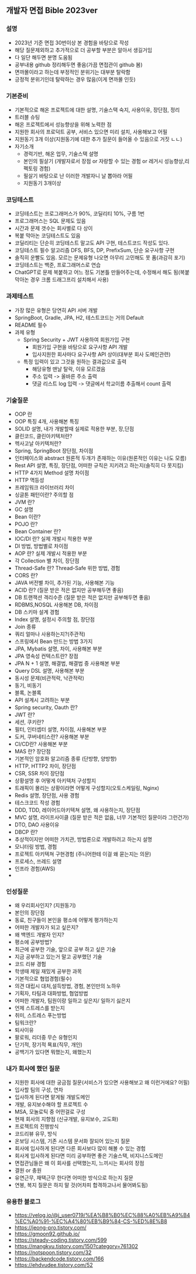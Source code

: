 ## 개발자 면접 Bible 2023ver

### 설명
- 2023년 기준 면접 30번이상 본 경험을 바탕으로 작성
- 해당 질문제외하고 추가적으로 더 공부할 부분은 알아서 생길거임
- 다 일단 해두면 분명 도움됨
- 공부내용 github 정리해두면 좋음(가끔 면접관이 github 봄)
- 면까몰이라고 하는데 부정적인 분위기는 대부분 탈락함
- 긍정적 분위기인데 탈락하는 경우 많음(이게 면까몰 인듯)

### 기본준비
- 기본적으로 해온 프로젝트에 대한 설명, 기술스택 숙지, 사용이유, 장단점, 정리
- 트러블 슈팅
- 해온 프로젝트에서 성능향상을 위해 노력한 점
- 지원한 회사의 프로덕트 공부, 서비스 있으면 미리 설치, 사용해보고 어필
- 지원동기 3개 이상(지원동기에 대한 추가 질문이 들어올 수 있음으로 거짓 ㄴㄴ)
- 자기소개
  - 경럭기반, 해온 업무, 기술스택 설명
  - 본인의 필살기 (개발자로서 장점 or 자랑할 수 있는 경험 or 레거시 성능향상,리펙토링 경험)
  - 필살기 바탕으로 난 이러한 개발자니 날 뽑아라 어필
  - 지원동기 3개이상

### 코딩테스트
- 코딩테스트는 프로그래머스가 90%, 코딜리티 10%, 구름 1번
- 프로그래머스는 SQL 문제도 있음
- 시간과 문제 갯수는 회사별로 다 상이
- 복붙 막아논 코딩테스트도 있음
- 코딜리티는 단순히 코딩테스트 말고도 API 구현, 테스트코드 작성도 있다.
- 코딩테스트 필수 알고리즘 DFS, BFS, DP, PrefixSum, 단순 요구사항 구현 
- 솔직히 운빨도 있음. 모르는 문제유형 나오면 아무리 고민해도 못 품(과감히 포기)
- 코딩테스트는 백준, 프로그래머스로 연습
- ChatGPT로 문제 복붙하고 어느 정도 기본틀 만들어주는데, 수정해서 해도 됨(복붙막아논 경우 크롬 드래그프리 설치해서 사용)

### 과제테스트
- 가장 많은 유형은 당연히 API 서버 개발
- SpringBoot, Gradle, JPA, H2, 테스트코드는 거의 Default
- README 필수
- 과제 유형
  - Spring Security + JWT 사용하여 회원가입 구현
    - 회원가입 구현을 바탕으로 요구사항 API 개발
    - 입사지원한 회사마다 요구사항 API 상이(대부분 회사 도메인관련)
  - 특정 입력이 있고 그것을 원하는 결과값으로 출력
    - 해당유형 맨날 탈락, 이유 모르겠음
    - 주소 입력 -> 올바른 주소 출력
    - 댓글 리스트 log 입력 -> 댓글에서 학교이름 추출해서 count 출력

### 기술질문
- OOP 란
- OOP 특징 4개, 사용해본 특징
- SOLID 설명, 내가 개발할때 실제로 적용한 부분, 장,단점
- 클린코드, 클린아키텍처란?
- 헥사고날 아키텍처란?
- Spring, SpringBoot 장단점, 차이점
- 인터페이스와 abstract 원론적 두개가 존재하는 이유(원론적인 이유는 나도 모름)
- Rest API 설명, 특징, 장단점, 어떠한 규칙은 지키려고 하는지(솔직히 다 못지킴)
- HTTP 4가지 Method 설명 차이점
- HTTP 멱등성
- 프레임워크 라이브러리 차이
- 싱글톤 패턴이란? 주의할 점
- JVM 란?
- GC 설명
- Bean 이란?
- POJO 란?
- Bean Container 란?
- IOC/DI 란? 실제 개발시 적용한 부분
- DI 방법, 방법별로 차이점
- AOP 란? 실제 개발시 적용한 부분
- 각 Collection 별 차이, 장단점
- Thread-Safe 란? Thread-Safe 위한 방법, 경험
- CORS 란?
- JAVA 버전별 차이, 추가된 기능, 사용해본 기능
- ACID 란? (질문 받은 적은 없지만 공부해두면 좋음)
- DB 트랜잭션 격리수준 (질문 받은 적은 없지만 공부해두면 좋음)
- RDBMS,NOSQL 사용해본 DB, 차이점
- DB 스키마 설계 경험
- Index 설명, 설정시 주의할 점, 장단점
- Join 종류
- 쿼리 얼마나 사용하는지?(주관적)
- 스프링에서 Bean 만드는 방법 3가지
- JPA, Mybatis 설명, 차이, 사용해본 부분
- JPA 영속성 컨텍스트란? 장점
- JPA N + 1 설명, 해결법, 해결법 중 사용해본 부분
- Query DSL 설명, 사용해본 부분
- 동시성 문제(비관적락, 낙관적락)
- 동기, 비동기
- 블록, 논블록
- API 설계시 고려하는 부분
- Spring security, Oauth 란?
- JWT 란?
- 세션, 쿠키란?
- 필터, 인터셉터 설명, 차이점, 사용해본 부분
- 도커, 쿠버네티스란? 사용해본 부분
- CI/CD란? 사용해본 부분
- MAS 란? 장단점
- 기본적인 암호화 알고리즘 종류 (단방향, 양방향)
- HTTP, HTTP2 차이, 장단점
- CSR, SSR 차이 장단점
- 상황설명 후 어떻게 아키텍처 구성할지
- 트래픽이 몰리는 상황이라면 어떻게 구성할지(오토스케일링, Nginx)
- Redis 설명, 장단점, 사용 경험
- 테스크코드 작성 경험
- DDD, TDD, 레이어드아키텍쳐 설명, 왜 사용하는지, 장단점
- MVC 설명, 라이프사이클 (질문 받은 적은 없음, 너무 기본적인 질문이라 그런건가)
- DTO, DAO 사용이유
- DBCP 란?
- 추상적이지만 어떠한 가치관, 방법론으로 개발하려고 하는지 설명
- 모니터링 방법, 경험
- 프로젝트 아키텍쳐 구현경험 (주니어한테 이걸 왜 묻는지는 의문)
- 프로세스, 쓰레드 설명
- 인프라 경험(AWS)
- 


### 인성질문
- 왜 우리회사인지? (지원동기) 
- 본인의 장단점
- 동료, 친구들이 본인을 평소에 어떻게 평가하는지
- 어떠한 개발자가 되고 싶은지?
- 왜 백엔드 개발자 인지?
- 평소에 공부방법?
- 최근에 공부한 기술, 앞으로 공부 하고 싶은 기술
- 지금 공부하고 있는거 말고 공부했던 기술
- 코드 리뷰 경험
- 학생때 제일 재밌게 공부한 과목
- 기본적으로 협업경험(필수)
- 의견 대립시 대처,설득방법, 경험, 본인만의 노하우
- 기획자, 타팀과 대화방법, 협업방법
- 어떠한 개발자, 팀원이랑 일하고 싶은지/ 일하기 싫은지
- 언제 스트레스를 받는지
- 취미, 스트레스 푸는방법
- 팀워크란?
- 퇴사이유
- 팔로워, 리더중 무슨 유형인지
- 단기적, 장기적 묙표(직무, 개인)
- 공백기가 있다면 뭐했는지, 왜했는지

### 내가 회사에 했던 질문
- 지원한 회사에 대한 궁금점 질문(서비스가 있으면 사용해보고 왜 이런거에요? 어필)
- 입사할 팀의 구성, 연차
- 입사하게 된다면 맡게될 개발도메인
- 개발, 유지보수해야 할 프로젝트 수
- MSA, 모놀로틱 중 어떤걸로 구성
- 현재 회사의 지향점 (신규개발, 유지보수, 고도화)
- 프로젝트의 진행방식
- 코드리뷰 유무, 방식
- 온보딩 시스템, 기존 시스템 문서화 잘되어 있는지 질문
- 회사에 입사하게 된다면 다른 회사보다 많이 해볼 수 있는 경험
- 회사게 입사하게 된다면 미리 공부하면 좋은 기술스택, 비지니스도메인
- 면접관님들은 왜 이 회사를 선택했는지, 느끼시는 회사의 장점
- 결원 or 충원
- 유연근무, 재택근무 한다면 어떠한 방식으로 하는지 질문
- 연봉, 복지 질문은 하지 말 것(어차피 합격하고나서 물어봐도됨)

### 유용한 블로그
- https://velog.io/@j_user0719/%EA%B8%B0%EC%88%A0%EB%A9%B4%EC%A0%91-%EC%A4%80%EB%B9%84-CS-%ED%8E%B8
- https://jeong-pro.tistory.com/
- https://gmoon92.github.io/
- https://steady-coding.tistory.com/599
- https://mangkyu.tistory.com/150?category=761302
- https://notspoon.tistory.com/32
- https://backendcode.tistory.com/166
- https://ehdvudee.tistory.com/52
